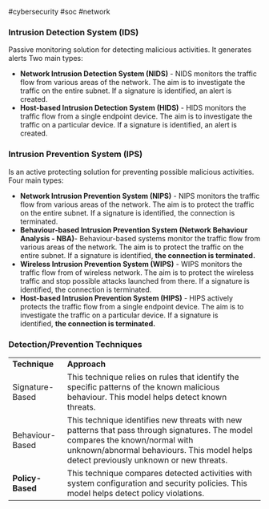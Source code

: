 #cybersecurity #soc #network 

### **Intrusion Detection System (IDS)**

Passive monitoring solution for detecting malicious activities. It generates alerts
Two main types:
- **Network Intrusion Detection System (NIDS)** - NIDS monitors the traffic flow from various areas of the network. The aim is to investigate the traffic on the entire subnet. If a signature is identified, an alert is created.
- **Host-based Intrusion Detection System (HIDS)** - HIDS monitors the traffic flow from a single endpoint device. The aim is to investigate the traffic on a particular device. If a signature is identified, an alert is created.

### **Intrusion Prevention System (IPS)**

Is an active protecting solution for preventing possible malicious activities.
Four main types:
- **Network Intrusion Prevention System (NIPS)** - NIPS monitors the traffic flow from various areas of the network. The aim is to protect the traffic on the entire subnet. If a signature is identified, the connection is terminated.
- **Behaviour-based Intrusion Prevention System (Network Behaviour Analysis - NBA)**- Behaviour-based systems monitor the traffic flow from various areas of the network. The aim is to protect the traffic on the entire subnet. If a signature is identified, **the connection is terminated.**
- **Wireless Intrusion Prevention System (WIPS)** - WIPS monitors the traffic flow from of wireless network. The aim is to protect the wireless traffic and stop possible attacks launched from there. If a signature is identified, the connection is terminated.
- **Host-based Intrusion Prevention System (HIPS)** - HIPS actively protects the traffic flow from a single endpoint device. The aim is to investigate the traffic on a particular device. If a signature is identified, **the connection is terminated.**

### Detection/Prevention Techniques

|   |   |
|---|---|
|**Technique**|**Approach**|
|Signature-Based|This technique relies on rules that identify the specific patterns of the known malicious behaviour. This model helps detect known threats.|
|Behaviour-Based|This technique identifies new threats with new patterns that pass through signatures. The model compares the known/normal with unknown/abnormal behaviours. This model helps detect previously unknown or new threats.|
|**Policy-Based**|This technique compares detected activities with system configuration and security policies. This model helps detect policy violations.|

